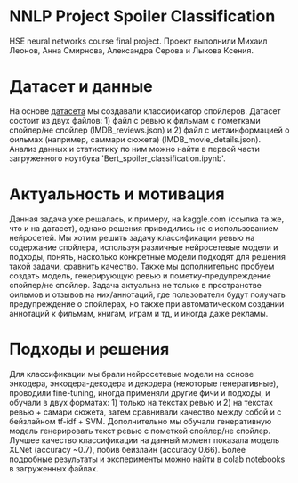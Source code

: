 # NNLP Project Spoiler Classification


HSE neural networks course final project. 
Проект выполнили Михаил Леонов, Анна Смирнова, Александра Серова и Лыкова Ксения. 

# Датасет и данные
На основе [датасета](https://www.kaggle.com/datasets/rmisra/imdb-spoiler-dataset) мы создавали классификатор спойлеров. Датасет состоит из двух файлов: 1) файл с ревью к фильмам с пометками спойлер/не спойлер (IMDB_reviews.json) и 2) файл с метаинформацией о фильмах (например, саммари сюжета) (IMDB_movie_details.json). Анализ данных и статистику по ним можно найти в первой части загруженного ноутбука 'Bert_spoiler_classification.ipynb'. 

# Актуальность и мотивация
Данная задача уже решалась, к примеру, на kaggle.com (ссылка та же, что и на датасет), однако решения приводились не с использованием нейросетей. Мы хотим решить задачу классификации ревью на содержание спойлера, используя различные нейросетевые модели и подходы, понять, насколько конкретные модели подходят для решения такой задачи, сравнить качество. Также мы дополнительно пробуем создать модель, генерирующую ревью и пометку-предупреждение спойлер/не спойлер. Задача актуальна не только в пространстве фильмов и отзывов на них/аннотаций, где пользователи будут получать предупреждение о спойлерах, но также при автоматическом создании аннотаций к фильмам, книгам, играм и тд, и иногда даже рекламы. 

# Подходы и решения
Для классификации мы брали нейросетевые модели на основе энкодера, энкодера-декодера и декодера (некоторые генеративные), проводили fine-tuning, иногда применяли другие фичи и подходы, и обучали в двух форматах: 1) только на текстах ревью и 2) на текстах ревью + самари сюжета, затем сравнивали качество между собой и с бейзлайном tf-idf + SVM. Дополнительно мы обучали генеративную модель генерировать текст ревью с пометкой спойлер/не спойлер. Лучшее качество классификации на данный момент показала модель XLNet (accuracy ~0.7), побив бейзлайн (accuracy 0.66). Более подробные результаты и эксперименты можно найти в colab notebooks в загруженных файлах. 
